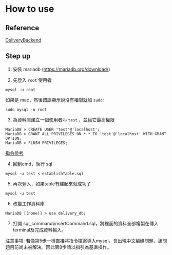 # How to use
## Reference
[DeliveryBackend](https://github.com/wendeehsu/DeliveryBackend)

## Step up
1. 安裝 mariadb (https://mariadb.org/download/)

2. 先登入 `root` 使用者
```
mysql -u root
```
如果是 mac，然後錯誤顯示說沒有權限就加 `sudo`:
```
sudo mysql -u root
```

3. 為資料庫建立一個使用者叫 `test` ，並給它最高權限
```
MariaDB > CREATE USER 'test'@'localhost';
MariaDB > GRANT ALL PRIVILEGES ON *.* TO 'test'@'localhost' WITH GRANT OPTION;
MariaDB > FLUSH PRIVILEGES;
```
[指令參考](https://askubuntu.com/questions/766334/cant-login-as-mysql-user-root-from-normal-user-account-in-ubuntu-16-04)

4. 回到cmd，執行 sql
```
mysql -u test < establishTable.sql
```

5. 再次登入，如果table有建起來就成功了
```
mysql -u test
```

6. 改變工作資料庫
```
MariaDB [(none)] > use delivery_db;
```

7. 打開 sql_command\\insertCommand.sql，將裡面的資料全部複製在傳入terminal及完成資料輸入。

注意事項: 若像第5步一樣直接將指令檔案導入mysql，會出現中文編碼問題，該問題目前尚未被解決。因此第8步請以指引為基準操作。
